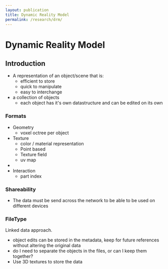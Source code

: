 ```yaml
---
layout: publication
title: Dynamic Reality Model
permalink: /research/drm/
---
```


# Dynamic Reality Model

## Introduction
- A representation of an object/scene that is:
	- efficient to store
	- quick to manipulate
	- easy to interchange 
- a collection of objects
	- each object has it's own datastructure and can be edited on its own

### Formats
- Geometry
	- voxel octree per object
- Texture
	- color / material representation
	- Point based
	- Texture field
	- uv map
- 
- Interaction
	- part index

### Shareability
- The data must be send across the network to be able to be used on different devices

### FileType
Linked data approach.
- object edits can be stored in the metadata, keep for future references without altering the original data
- do I need to separate the objects in the files, or can I keep them together? 
- Use 3D textures to store the data